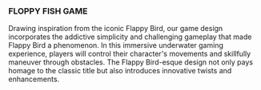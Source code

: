 ### FLOPPY FISH GAME

Drawing inspiration from the iconic Flappy Bird, our game design incorporates the addictive simplicity and challenging gameplay that made Flappy Bird a phenomenon. In this immersive underwater gaming experience, players will control their character's movements and skillfully maneuver through obstacles. The Flappy Bird-esque design not only pays homage to the classic title but also introduces innovative twists and enhancements.
